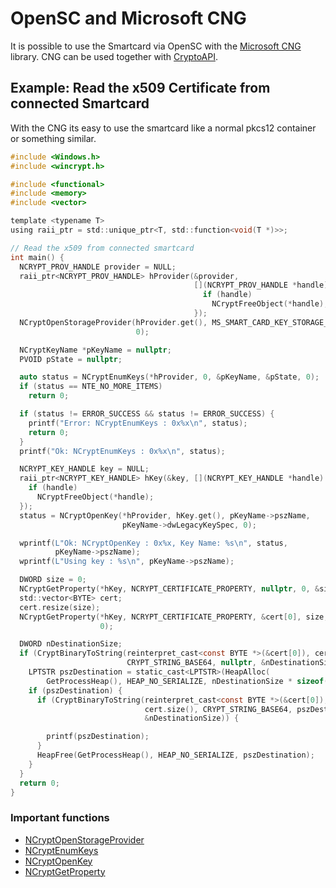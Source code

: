 # OpenSC and Microsoft CNG

It is possible to use the Smartcard via OpenSC with the [Microsoft CNG](https://msdn.microsoft.com/de-de/library/windows/desktop/aa376210(v=vs.85).aspx) library.  CNG can be used together with [CryptoAPI](https://msdn.microsoft.com/en-us/library/ms867086.aspx).

## Example: Read the x509 Certificate from connected Smartcard

With the CNG its easy to use the smartcard like a normal pkcs12 container or something similar.

```C
#include <Windows.h>
#include <wincrypt.h>

#include <functional>
#include <memory>
#include <vector>

template <typename T>
using raii_ptr = std::unique_ptr<T, std::function<void(T *)>>;

// Read the x509 from connected smartcard
int main() {
  NCRYPT_PROV_HANDLE provider = NULL;
  raii_ptr<NCRYPT_PROV_HANDLE> hProvider(&provider,
                                         [](NCRYPT_PROV_HANDLE *handle) {
                                           if (handle)
                                             NCryptFreeObject(*handle);
                                         });
  NCryptOpenStorageProvider(hProvider.get(), MS_SMART_CARD_KEY_STORAGE_PROVIDER,
                            0);

  NCryptKeyName *pKeyName = nullptr;
  PVOID pState = nullptr;

  auto status = NCryptEnumKeys(*hProvider, 0, &pKeyName, &pState, 0);
  if (status == NTE_NO_MORE_ITEMS)
    return 0;

  if (status != ERROR_SUCCESS && status != ERROR_SUCCESS) {
    printf("Error: NCryptEnumKeys : 0x%x\n", status);
    return 0;
  }
  printf("Ok: NCryptEnumKeys : 0x%x\n", status);

  NCRYPT_KEY_HANDLE key = NULL;
  raii_ptr<NCRYPT_KEY_HANDLE> hKey(&key, [](NCRYPT_KEY_HANDLE *handle) {
    if (handle)
      NCryptFreeObject(*handle);
  });
  status = NCryptOpenKey(*hProvider, hKey.get(), pKeyName->pszName,
                         pKeyName->dwLegacyKeySpec, 0);

  wprintf(L"Ok: NCryptOpenKey : 0x%x, Key Name: %s\n", status,
          pKeyName->pszName);
  wprintf(L"Using key : %s\n", pKeyName->pszName);

  DWORD size = 0;
  NCryptGetProperty(*hKey, NCRYPT_CERTIFICATE_PROPERTY, nullptr, 0, &size, 0);
  std::vector<BYTE> cert;
  cert.resize(size);
  NCryptGetProperty(*hKey, NCRYPT_CERTIFICATE_PROPERTY, &cert[0], size, &size,
                    0);

  DWORD nDestinationSize;
  if (CryptBinaryToString(reinterpret_cast<const BYTE *>(&cert[0]), cert.size(),
                          CRYPT_STRING_BASE64, nullptr, &nDestinationSize)) {
    LPTSTR pszDestination = static_cast<LPTSTR>(HeapAlloc(
        GetProcessHeap(), HEAP_NO_SERIALIZE, nDestinationSize * sizeof(TCHAR)));
    if (pszDestination) {
      if (CryptBinaryToString(reinterpret_cast<const BYTE *>(&cert[0]),
                              cert.size(), CRYPT_STRING_BASE64, pszDestination,
                              &nDestinationSize)) {

        printf(pszDestination);
      }
      HeapFree(GetProcessHeap(), HEAP_NO_SERIALIZE, pszDestination);
    }
  }
  return 0;
}
```

### Important functions

* [NCryptOpenStorageProvider](https://msdn.microsoft.com/de-de/library/windows/desktop/aa376286(v=vs.85).aspx)
* [NCryptEnumKeys](https://msdn.microsoft.com/en-us/library/windows/desktop/aa376259(v=vs.85).aspx)
* [NCryptOpenKey](https://msdn.microsoft.com/de-de/library/windows/desktop/aa376284(v=vs.85).aspx)
* [NCryptGetProperty](https://msdn.microsoft.com/de-de/library/windows/desktop/aa376273(v=vs.85).aspx)
